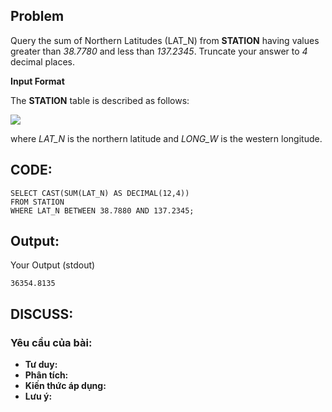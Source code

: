 ## Problem

Query the sum of Northern Latitudes (LAT_N) from **STATION** having values greater than _38.7780_ and less than _137.2345_. Truncate your answer to _4_ decimal places.

**Input Format**

The **STATION** table is described as follows:

![](https://s3.amazonaws.com/hr-challenge-images/9336/1449345840-5f0a551030-Station.jpg)

where _LAT_N_ is the northern latitude and _LONG_W_ is the western longitude.

## CODE:

    SELECT CAST(SUM(LAT_N) AS DECIMAL(12,4)) 
    FROM STATION 
    WHERE LAT_N BETWEEN 38.7880 AND 137.2345;
    
## Output:
Your Output (stdout)

    36354.8135   

## DISCUSS:
### Yêu cầu của bài: 
- **Tư duy:** 
- **Phân tích:**
- **Kiến thức áp dụng:**
- **Lưu ý:**



